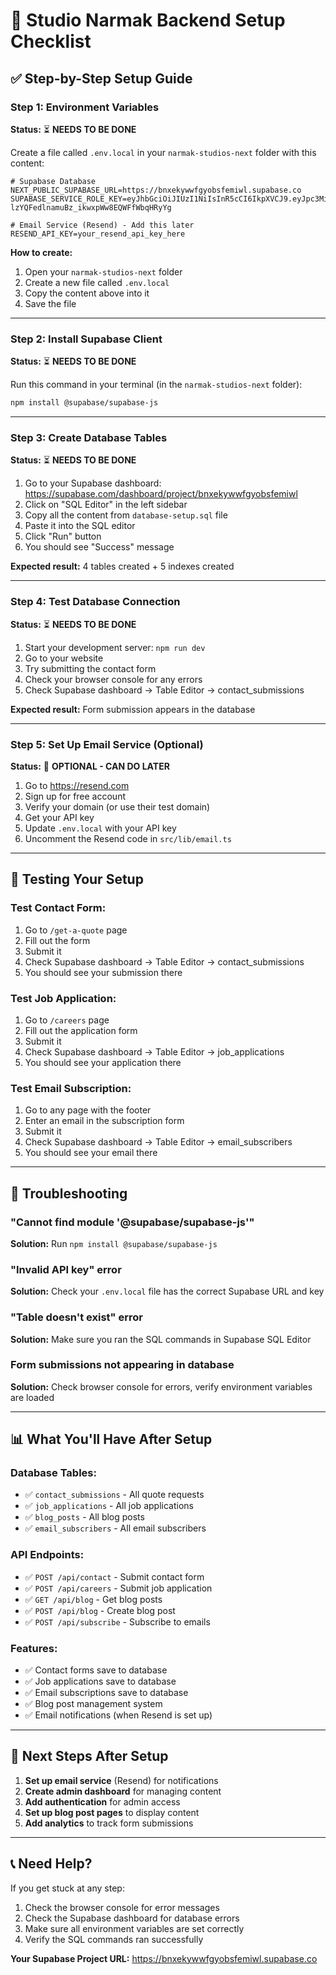# 🚀 Studio Narmak Backend Setup Checklist

## ✅ Step-by-Step Setup Guide

### **Step 1: Environment Variables** 
**Status:** ⏳ **NEEDS TO BE DONE**

Create a file called `.env.local` in your `narmak-studios-next` folder with this content:

```env
# Supabase Database
NEXT_PUBLIC_SUPABASE_URL=https://bnxekywwfgyobsfemiwl.supabase.co
SUPABASE_SERVICE_ROLE_KEY=eyJhbGciOiJIUzI1NiIsInR5cCI6IkpXVCJ9.eyJpc3MiOiJzdXBhYmFzZSIsInJlZiI6ImJueGVreXd3Zmd5b2JzZmVtaXdsIiwicm9sZSI6ImFub24iLCJpYXQiOjE3NTI4OTE3MTMsImV4cCI6MjA2ODQ2NzcxM30.Kw3NuO-lzYQFedlnamuBz_ikwxpWw8EQWFfWbqHRyYg

# Email Service (Resend) - Add this later
RESEND_API_KEY=your_resend_api_key_here
```

**How to create:**
1. Open your `narmak-studios-next` folder
2. Create a new file called `.env.local`
3. Copy the content above into it
4. Save the file

---

### **Step 2: Install Supabase Client**
**Status:** ⏳ **NEEDS TO BE DONE**

Run this command in your terminal (in the `narmak-studios-next` folder):

```bash
npm install @supabase/supabase-js
```

---

### **Step 3: Create Database Tables**
**Status:** ⏳ **NEEDS TO BE DONE**

1. Go to your Supabase dashboard: https://supabase.com/dashboard/project/bnxekywwfgyobsfemiwl
2. Click on "SQL Editor" in the left sidebar
3. Copy all the content from `database-setup.sql` file
4. Paste it into the SQL editor
5. Click "Run" button
6. You should see "Success" message

**Expected result:** 4 tables created + 5 indexes created

---

### **Step 4: Test Database Connection**
**Status:** ⏳ **NEEDS TO BE DONE**

1. Start your development server: `npm run dev`
2. Go to your website
3. Try submitting the contact form
4. Check your browser console for any errors
5. Check Supabase dashboard → Table Editor → contact_submissions

**Expected result:** Form submission appears in the database

---

### **Step 5: Set Up Email Service (Optional)**
**Status:** 🔄 **OPTIONAL - CAN DO LATER**

1. Go to https://resend.com
2. Sign up for free account
3. Verify your domain (or use their test domain)
4. Get your API key
5. Update `.env.local` with your API key
6. Uncomment the Resend code in `src/lib/email.ts`

---

## 🧪 Testing Your Setup

### **Test Contact Form:**
1. Go to `/get-a-quote` page
2. Fill out the form
3. Submit it
4. Check Supabase dashboard → Table Editor → contact_submissions
5. You should see your submission there

### **Test Job Application:**
1. Go to `/careers` page
2. Fill out the application form
3. Submit it
4. Check Supabase dashboard → Table Editor → job_applications
5. You should see your application there

### **Test Email Subscription:**
1. Go to any page with the footer
2. Enter an email in the subscription form
3. Submit it
4. Check Supabase dashboard → Table Editor → email_subscribers
5. You should see your email there

---

## 🔧 Troubleshooting

### **"Cannot find module '@supabase/supabase-js'"**
**Solution:** Run `npm install @supabase/supabase-js`

### **"Invalid API key" error**
**Solution:** Check your `.env.local` file has the correct Supabase URL and key

### **"Table doesn't exist" error**
**Solution:** Make sure you ran the SQL commands in Supabase SQL Editor

### **Form submissions not appearing in database**
**Solution:** Check browser console for errors, verify environment variables are loaded

---

## 📊 What You'll Have After Setup

### **Database Tables:**
- ✅ `contact_submissions` - All quote requests
- ✅ `job_applications` - All job applications  
- ✅ `blog_posts` - All blog posts
- ✅ `email_subscribers` - All email subscribers

### **API Endpoints:**
- ✅ `POST /api/contact` - Submit contact form
- ✅ `POST /api/careers` - Submit job application
- ✅ `GET /api/blog` - Get blog posts
- ✅ `POST /api/blog` - Create blog post
- ✅ `POST /api/subscribe` - Subscribe to emails

### **Features:**
- ✅ Contact forms save to database
- ✅ Job applications save to database
- ✅ Email subscriptions save to database
- ✅ Blog post management system
- ✅ Email notifications (when Resend is set up)

---

## 🎯 Next Steps After Setup

1. **Set up email service** (Resend) for notifications
2. **Create admin dashboard** for managing content
3. **Add authentication** for admin access
4. **Set up blog post pages** to display content
5. **Add analytics** to track form submissions

---

## 📞 Need Help?

If you get stuck at any step:
1. Check the browser console for error messages
2. Check the Supabase dashboard for database errors
3. Make sure all environment variables are set correctly
4. Verify the SQL commands ran successfully

**Your Supabase Project URL:** https://bnxekywwfgyobsfemiwl.supabase.co 